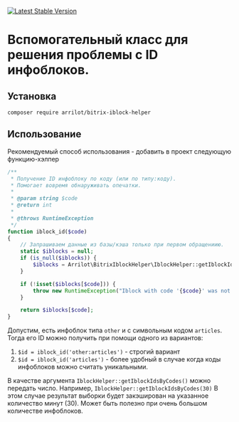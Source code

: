 [![Latest Stable Version](https://poser.pugx.org/arrilot/bitrix-iblock-helper/v/stable.svg)](https://packagist.org/packages/arrilot/bitrix-iblock-helper/)

# Вспомогательный класс для решения проблемы с ID инфоблоков.

## Установка

```composer require arrilot/bitrix-iblock-helper```

## Использование

Рекомендуемый способ использования - добавить в проект следующую функцию-хэлпер
```php
/**
 * Получение ID инфоблоку по коду (или по типу:коду).
 * Помогает вовремя обнаруживать опечатки.
 *
 * @param string $code
 * @return int
 *
 * @throws RuntimeException
 */
function iblock_id($code)
{
    // Запрашиваем данные из базы/кэша только при первом обращениию.
    static $iblocks = null;
    if (is_null($iblocks)) {
        $iblocks = Arrilot\BitrixIblockHelper\IblockHelper::getIblockIdsByCodes();
    }

    if (!isset($iblocks[$code])) {
        throw new RuntimeException("Iblock with code '{$code}' was not found in iblock_id()");
    }

    return $iblocks[$code];
}
```

Допустим, есть инфоблок типа `other` и с символьным кодом `articles`.
Тогда его ID можно получить при помощи одного из вариантов:
1. `$id = iblock_id('other:articles')` - строгий вариант
2. `$id = iblock_id('articles')` - более удобный в случае когда коды инфоблоков можно считать уникальными.

В качестве аргумента `IblockHelper::getIblockIdsByCodes()` можно передать число.
Например, `IblockHelper::getIblockIdsByCodes(30)`
В этом случае результат выборки будет закэширован на указанное количество минут (30).
Может быть полезно при очень большом количестве инфоблоков.

